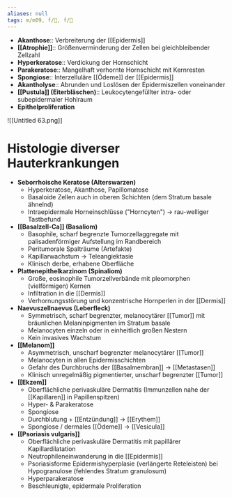 ```yaml
---
aliases: null
tags: m/m09, f/🔬, f/🧴
---
```


- **Akanthose**:: Verbreiterung der [[Epidermis]]
- **[[Atrophie]]**:: Größenverminderung der Zellen bei gleichbleibender Zellzahl
- **Hyperkeratose**:: Verdickung der Hornschicht
- **Parakeratose**:: Mangelhaft verhornte Hornschicht mit Kernresten
- **Spongiose**:: Interzelluläre [[Ödeme]] der [[Epidermis]]
- **Akantholyse**:: Abrunden und Loslösen der Epidermiszellen voneinander
- **[[Pustula]] (Eiterbläschen)**:: Leukocytengefüllter intra- oder subepidermaler Hohlraum
- **Epithelproliferation**

![[Untitled 63.png]]

# Histologie diverser Hauterkrankungen

- **Seborrhoische Keratose (Alterswarzen)**
    - Hyperkeratose, Akanthose, Papillomatose
    - Basaloide Zellen auch in oberen Schichten (dem Stratum basale ähnelnd)
    - Intraepidermale Horneinschlüsse ("Horncyten") → rau-welliger Tastbefund
- **[[Basalzell-Ca]] (Basaliom)**
    - Basophile, scharf begrenzte Tumorzellaggregate mit palisadenförmiger Aufstellung im Randbereich
    - Peritumorale Spalträume (Artefakte)
    - Kapillarwachstum → Teleangiektasie
    - Klinisch derbe, erhabene Oberfläche
- **Plattenepithelkarzinom (Spinaliom)**
    - Große, eosinophile Tumorzellverbände mit pleomorphen (vielförmigen) Kernen
    - Infiltration in die [[Dermis]]
    - Verhornungsstörung und konzentrische Hornperlen in der [[Dermis]]
- **Naevuszellnaevus (Leberfleck)**
    - Symmetrisch, scharf begrenzter, melanocytärer [[Tumor]] mit bräunlichen Melaninpigmenten im Stratum basale
    - Melanocyten einzeln oder in einheitlich großen Nestern
    - Kein invasives Wachstum
- **[[Melanom]]**
    - Asymmetrisch, unscharf begrenzter melanocytärer [[Tumor]]
    - Melanocyten in allen Epidermisschichten
    - Gefahr des Durchbruchs der [[Basalmembran]] → [[Metastasen]]
    - Klinisch unregelmäßig pigmentierter, unscharf begrenzter [[Tumor]]
- **[[Ekzem]]**
    - Oberflächliche perivaskuläre Dermatitis (Immunzellen nahe der [[Kapillaren]] in Papillenspitzen)
    - Hyper- & Parakeratose
    - Spongiose
    - Durchblutung + [[Entzündung]] → [[Erythem]]
    - Spongiose / dermales [[Ödeme]] → [[Vesicula]]
- **[[Psoriasis vulgaris]]**
    - Oberflächliche perivaskuläre Dermatitis mit papillärer Kapillardilatation
    - Neutrophileneinwanderung in die [[Epidermis]]
    - Psoriasisforme Epidermishyperplasie (verlängerte Reteleisten) bei Hypogranulose (fehlendes Stratum granulosum)
    - Hyperparakeratose
    - Beschleunigte, epidermale Proliferation

